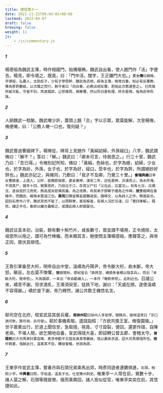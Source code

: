 ```yaml
---
title: 捷悟第十一
date: 2021-11-21T09:04:01+08:00
lastmod: 2022-04-07
draft: false
brewing: false
weight: 11
js:
    - /js/commentary.js
---
```


##### 1

楊德祖為魏武主簿，時作相國門，始搆榱桷，魏武自出看，使人題門作「活」字便去，楊見，即令壞之，既竟，曰：「門中活，闊字，王正嫌門大也。」<small>**文士傳**曰楊脩，字德祖，弘農人，太尉彪子，少有才學思幹，魏武為丞相，辟為主簿，脩常白事，知必有反覆教，豫為答對數紙，以次牒之而行，敕守者曰「向白事，必教出相反覆，若按此次第連答之」，已而風吹紙次亂，守者不別，而遂錯誤，公怒推問，脩慚懼，然以所白甚有理，終亦是脩，後為武帝所誅。</small>

##### 2

人餉魏武一桮酪，魏武噉少許，蓋頭上題「合」字以示眾，眾莫能解，次至楊脩，脩便噉，曰：「公教人噉一口也，復何疑？」

##### 3

魏武嘗過曹娥碑下，楊脩從，碑背上見題作「黃絹幼婦，外孫䪢臼」八字，魏武謂脩曰：「解不？」答曰：「解。」魏武曰：「卿未可言，待我思之。」行三十里，魏武乃曰：「吾已得。」令脩別記所知，脩曰：「黃絹，色絲也，於字為絕，幼婦，少女也，於字為妙，外孫，女子也，於字為好，䪢臼，受辛也，於字為辤，所謂絕妙好辤也。」魏武亦記之，與脩同，乃歎曰：「我才不及卿，乃覺三十里。」<small>**會稽典錄**曰孝女曹娥者，上虞人，父盱，能撫節按歌，婆娑樂神，漢安二年，迎伍君神，泝濤而上，為水所淹，不得其尸，娥年十四，號慕思盱，乃投瓜于江，存其父尸曰「父在此，瓜當沈」，旬有七日，瓜偶沈，遂自投於江而死，縣長度尚悲憐其義，為之改葬，命其弟子邯鄲子禮為之作碑。**按**曹娥碑在會稽中，而魏武、楊脩未嘗過江也。**異苑**曰陳留蔡邕避難過吳，讀碑文，以為詩人之作，無詭妄也，因刻石旁作八字，魏武見而不能了，以問群寮，莫有解者，有婦人浣於汾渚，曰「第四車解」，既而，禰正平也，衡即以離合義解之，或謂此婦人即娥靈也。</small>

##### 4

魏武征袁本初，治裝，餘有數十斛竹片，咸長數寸，眾並謂不堪用，正令燒除，太祖思所以用之，謂可為竹椑楯，而未顯其言，馳使問主簿楊德祖，應聲答之，與帝正同，眾伏其辯悟。

##### 5

王敦引軍垂至大桁，明帝自出中堂，溫嶠為丹陽尹，帝令斷大桁，故未斷，帝大怒，瞋目，左右莫不悚懼，<small>**按**晉陽秋、鄧紀皆云「敦將至，嶠燒朱雀橋以阻其兵」，而云「未斷大桁，致帝怒」，大為譌謬，一本云「帝自勸嶠入」，一本作「噉飲帝怒」，此則近也。</small>召諸公來，嶠至不謝，但求酒炙，王導須臾至，徒跣下地，謝曰：「天威在顏，遂使溫嶠不容得謝。」嶠於是下謝，帝乃釋然，諸公共歎王機悟名言。

##### 6

郗司空在北府，桓宣武惡其居兵權，<small>**南徐州記**曰徐州人多勁悍，號精兵，故桓溫常曰「京口酒可飲，箕可用，兵可使」。</small>郗於事機素暗，遣牋詣桓：「方欲共獎王室，脩復園陵。」世子嘉賓出行，於道上聞信至，急取牋，視竟，寸寸毀裂，便回，還更作牋，自陳老病，不堪人間，欲乞閑地自養，宣武得牋大喜，即詔轉公督五郡、會稽太守。<small>**晉陽秋**曰大司馬將討慕容暐，表求申勸平北愔及袁真等嚴辦，愔以羸疾求退，詔大司馬領愔所任。**按**中興書，愔辭此行，溫責其不從，轉授會稽，世說為謬。</small>

##### 7

王東亭作宣武主簿，嘗春月與石頭兄弟乘馬出郊，時彥同遊者連鑣俱進，<small>石頭，桓熙小字。**中興書**曰熙，字伯道，溫長子也，仕至豫州刺史。</small>唯東亭一人常在前，覺數十步，諸人莫之解，石頭等既疲倦，俄而乘輿回，諸人皆似從官，唯東亭奕奕在前，其悟捷如此。